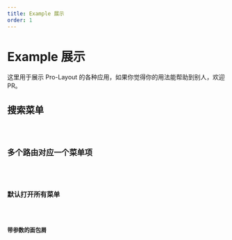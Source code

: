 ```yaml
---
title: Example 展示
order: 1
---
```


# Example 展示

这里用于展示 Pro-Layout 的各种应用，如果你觉得你的用法能帮助到别人，欢迎 PR。

## 搜索菜单

<code src="./example/searchMenu.tsx" />

## 多个路由对应一个菜单项

<code src="./example/MultipleMenuOnePath.tsx" />

## 默认打开所有菜单

<code src="./example/DefaultOpenAllMenu.tsx" />

## 带参数的面包屑

<code src="./example/BreadcrumbsRepeat.tsx" />
